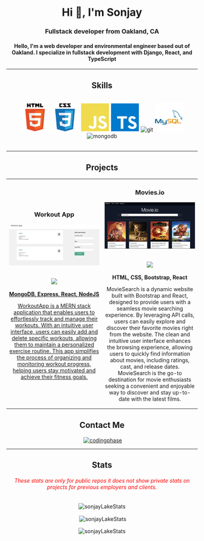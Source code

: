 
<h1 align="center">Hi 👋, I'm Sonjay</h1>
<h3 align="center">Fullstack developer from Oakland, CA</h3>
<h4 align="center">Hello, I'm a web developer and environmental engineer based out of Oakland. I specialize in fullstack development with Django, React, and TypeScript</h4>

<hr>


<!-- TECHS -->

<h2 align="center">Skills</h2>

<div align="center">
                <br>
                    <div align="center" >  
                      <img src="https://raw.githubusercontent.com/devicons/devicon/master/icons/html5/html5-original-wordmark.svg" alt="html5" width="75" height="75"/> 
			<img src="https://raw.githubusercontent.com/devicons/devicon/master/icons/css3/css3-original-wordmark.svg" alt="css3" width="75" height="75"/>
                      <img src="https://raw.githubusercontent.com/devicons/devicon/1119b9f84c0290e0f0b38982099a2bd027a48bf1/icons/javascript/javascript-plain.svg" alt="css3" width="75" height="75"/>
                                            <img src="https://github.com/devicons/devicon/blob/master/icons/typescript/typescript-original.svg" alt="typescript"
                        width="75" height="75"/>
                      <img src="https://www.vectorlogo.zone/logos/git-scm/git-scm-icon.svg" alt="git" width="75" height="75"/> 
                      <img src="https://raw.githubusercontent.com/devicons/devicon/master/icons/mysql/mysql-original-wordmark.svg" alt="mysql" width="75" height="75"/> 
			                          <img src="https://github.com/get-icon/geticon/blob/master/icons/mongodb.svg" alt="mongodb" width="75" height="75"/> 
                    </div>
</div>

<br>
<hr>

<!-- PROJECTS -->
<h2 align="center">Projects</h2>
<div align="center">
	<table>
		<tr>
			<td width="50%">
				<h3 align="center">Workout App</h3>
				<div align="center">  
					<a href='https://github.com/SonjayLake/Gym-App' target="_blank">
						<img src="https://github.com/SonjayLake/Gym-App/blob/main/assets/workout.png" alt="project 1" height="100%" />
					</a>
					<br>
					<br>
					<p>
						<a href="https://github.com/SonjayLake/Gym-App" target="_blank">
							<img src="https://img.shields.io/badge/Repo-lightgrey?style=for-the-badge&logo=github"/>
					</p>
					<p><strong>MongoDB, Express, React, NodeJS</strong></p>
          <p>
WorkoutApp is a MERN stack application that enables users to effortlessly track and manage their workouts. With an intuitive user interface, users can easily add and delete specific workouts, allowing them to maintain a personalized exercise routine. This app simplifies the process of organizing and monitoring workout progress, helping users stay motivated and achieve their fitness goals.
		</p>
				</div>
			</td>
			<td width="50%">
				<h3 align="center">Movies.io</h3>
				<div align="center" >  
					<a href='https://github.com/SonjayLake/Movie.io' target="_blank">
						<img src="https://github.com/SonjayLake/Movie.io/blob/main/images/movie-demo.png" alt="movie-project" height="100%" />
					</a>
					<br>
					<br>
					<p>
						<a href="https://github.com/SonjayLake/Movie.io" target="_blank">
							<img src="https://img.shields.io/badge/Repo-lightgrey?style=for-the-badge&logo=github"/>
						</a>  
					</p>
					 <p><strong>HTML, CSS, Bootstrap, React</strong></p>
					<p>MovieSearch is a dynamic website built with Bootstrap and React, designed to provide users with a seamless movie searching experience. By leveraging API calls, users can easily explore and discover their favorite movies right from the website. The clean and intuitive user interface enhances the browsing experience, allowing users to quickly find information about movies, including ratings, cast, and release dates. MovieSearch is the go-to destination for movie enthusiasts seeking a convenient and enjoyable way to discover and stay up-to-date with the latest films.</p>
				</div>
        </tr>
	</table>
</div>


<!-- SOCIALS -->

<h2 align="center">Contact Me</h2>
<p align="center">
	&nbsp&nbsp&nbsp
<a href="https://www.linkedin.com/in/sonjay-l-24a4a0126/" target="blank"><img align="center" src="https://raw.githubusercontent.com/rahuldkjain/github-profile-readme-generator/master/src/images/icons/Social/linked-in-alt.svg" alt="codingphase" height="30" width="40" /></a>&nbsp&nbsp&nbsp
<!-- <a href="https://instagram.com/codingphase" target="blank"><img align="center" src="https://raw.githubusercontent.com/rahuldkjain/github-profile-readme-generator/master/src/images/icons/Social/instagram.svg" alt="codingphase" height="30" width="40" /></a>&nbsp&nbsp&nbsp
<a href="https://www.youtube.com/c/codingphase" target="blank"><img align="center" src="https://raw.githubusercontent.com/rahuldkjain/github-profile-readme-generator/master/src/images/icons/Social/youtube.svg" alt="codingphase" height="30" width="40" /></a> -->
</p>

<hr>


<!-- STATS -->
<div align="center" margin="100px 0 0 0">

<h2 align="center">Stats</h2>
<h6 style="color:red">These stats are only for public repos it does not show private stats on projects for previous employers and clients.</h6>

  <p><img align="center" src="https://github-readme-stats.vercel.app/api/top-langs?username=SonjayLake&show_icons=true&locale=en&layout=compact" alt="sonjayLakeStats" /></p>

  <p>&nbsp;<img align="center" src="https://github-readme-stats.vercel.app/api?username=SonjayLake&show_icons=true&locale=en" alt="sonjayLakeStats" /></p>

  <p><img align="center" src="https://github-readme-streak-stats.herokuapp.com/?user=SonjayLake&" alt="sonjayLakeStats" /></p>
</div>
<br>




